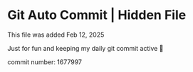 # Git Auto Commit | Hidden File

This file was added Feb 12, 2025

Just for fun and keeping my daily git commit active 🤪

commit number: 1677997
